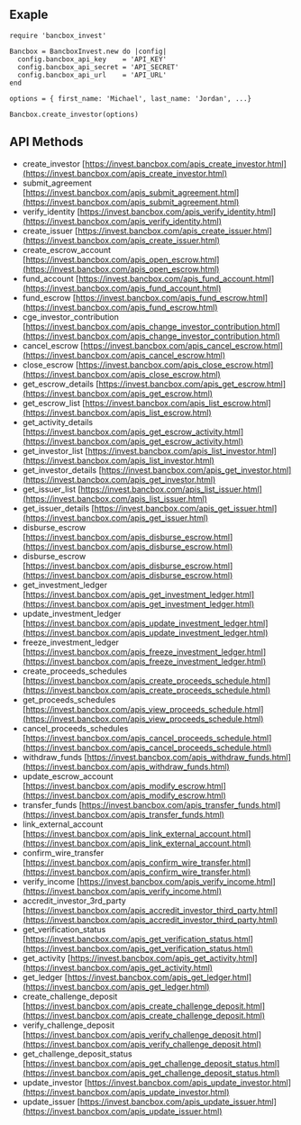 ## Exaple
    require 'bancbox_invest'

    Bancbox = BancboxInvest.new do |config|
      config.bancbox_api_key    = 'API_KEY'
      config.bancbox_api_secret = 'API_SECRET'
      config.bancbox_api_url    = 'API_URL'
    end

    options = { first_name: 'Michael', last_name: 'Jordan', ...}

    Bancbox.create_investor(options)

## API Methods
* create_investor [https://invest.bancbox.com/apis_create_investor.html](https://invest.bancbox.com/apis_create_investor.html)
* submit_agreement [https://invest.bancbox.com/apis_submit_agreement.html](https://invest.bancbox.com/apis_submit_agreement.html)
* verify_identity [https://invest.bancbox.com/apis_verify_identity.html](https://invest.bancbox.com/apis_verify_identity.html)
* create_issuer [https://invest.bancbox.com/apis_create_issuer.html](https://invest.bancbox.com/apis_create_issuer.html)
* create_escrow_account [https://invest.bancbox.com/apis_open_escrow.html](https://invest.bancbox.com/apis_open_escrow.html)
* fund_account [https://invest.bancbox.com/apis_fund_account.html](https://invest.bancbox.com/apis_fund_account.html)
* fund_escrow [https://invest.bancbox.com/apis_fund_escrow.html](https://invest.bancbox.com/apis_fund_escrow.html)
* cge_investor_contribution [https://invest.bancbox.com/apis_change_investor_contribution.html](https://invest.bancbox.com/apis_change_investor_contribution.html)
* cancel_escrow [https://invest.bancbox.com/apis_cancel_escrow.html](https://invest.bancbox.com/apis_cancel_escrow.html)
* close_escrow [https://invest.bancbox.com/apis_close_escrow.html](https://invest.bancbox.com/apis_close_escrow.html)
* get_escrow_details [https://invest.bancbox.com/apis_get_escrow.html](https://invest.bancbox.com/apis_get_escrow.html)
* get_escrow_list [https://invest.bancbox.com/apis_list_escrow.html](https://invest.bancbox.com/apis_list_escrow.html)
* get_activity_details [https://invest.bancbox.com/apis_get_escrow_activity.html](https://invest.bancbox.com/apis_get_escrow_activity.html)
* get_investor_list [https://invest.bancbox.com/apis_list_investor.html](https://invest.bancbox.com/apis_list_investor.html)
* get_investor_details [https://invest.bancbox.com/apis_get_investor.html](https://invest.bancbox.com/apis_get_investor.html)
* get_issuer_list [https://invest.bancbox.com/apis_list_issuer.html](https://invest.bancbox.com/apis_list_issuer.html)
* get_issuer_details [https://invest.bancbox.com/apis_get_issuer.html](https://invest.bancbox.com/apis_get_issuer.html)
* disburse_escrow  [https://invest.bancbox.com/apis_disburse_escrow.html](https://invest.bancbox.com/apis_disburse_escrow.html)
* disburse_escrow [https://invest.bancbox.com/apis_disburse_escrow.html](https://invest.bancbox.com/apis_disburse_escrow.html)
* get_investment_ledger [https://invest.bancbox.com/apis_get_investment_ledger.html](https://invest.bancbox.com/apis_get_investment_ledger.html)
* update_investment_ledger [https://invest.bancbox.com/apis_update_investment_ledger.html](https://invest.bancbox.com/apis_update_investment_ledger.html)
* freeze_investment_ledger [https://invest.bancbox.com/apis_freeze_investment_ledger.html](https://invest.bancbox.com/apis_freeze_investment_ledger.html)
* create_proceeds_schedules [https://invest.bancbox.com/apis_create_proceeds_schedule.html](https://invest.bancbox.com/apis_create_proceeds_schedule.html)
* get_proceeds_schedules [https://invest.bancbox.com/apis_view_proceeds_schedule.html](https://invest.bancbox.com/apis_view_proceeds_schedule.html)
* cancel_proceeds_schedules [https://invest.bancbox.com/apis_cancel_proceeds_schedule.html](https://invest.bancbox.com/apis_cancel_proceeds_schedule.html)
* withdraw_funds [https://invest.bancbox.com/apis_withdraw_funds.html](https://invest.bancbox.com/apis_withdraw_funds.html)
* update_escrow_account [https://invest.bancbox.com/apis_modify_escrow.html](https://invest.bancbox.com/apis_modify_escrow.html)
* transfer_funds [https://invest.bancbox.com/apis_transfer_funds.html](https://invest.bancbox.com/apis_transfer_funds.html)
* link_external_account [https://invest.bancbox.com/apis_link_external_account.html](https://invest.bancbox.com/apis_link_external_account.html)
* confirm_wire_transfer [https://invest.bancbox.com/apis_confirm_wire_transfer.html](https://invest.bancbox.com/apis_confirm_wire_transfer.html)
* verify_income [https://invest.bancbox.com/apis_verify_income.html](https://invest.bancbox.com/apis_verify_income.html)
* accredit_investor_3rd_party [https://invest.bancbox.com/apis_accredit_investor_third_party.html](https://invest.bancbox.com/apis_accredit_investor_third_party.html)
* get_verification_status [https://invest.bancbox.com/apis_get_verification_status.html](https://invest.bancbox.com/apis_get_verification_status.html)
* get_activity [https://invest.bancbox.com/apis_get_activity.html](https://invest.bancbox.com/apis_get_activity.html)
* get_ledger [https://invest.bancbox.com/apis_get_ledger.html](https://invest.bancbox.com/apis_get_ledger.html)
* create_challenge_deposit [https://invest.bancbox.com/apis_create_challenge_deposit.html](https://invest.bancbox.com/apis_create_challenge_deposit.html)
* verify_challenge_deposit [https://invest.bancbox.com/apis_verify_challenge_deposit.html](https://invest.bancbox.com/apis_verify_challenge_deposit.html)
* get_challenge_deposit_status [https://invest.bancbox.com/apis_get_challenge_deposit_status.html](https://invest.bancbox.com/apis_get_challenge_deposit_status.html)
* update_investor [https://invest.bancbox.com/apis_update_investor.html](https://invest.bancbox.com/apis_update_investor.html)
* update_issuer [https://invest.bancbox.com/apis_update_issuer.html](https://invest.bancbox.com/apis_update_issuer.html)
